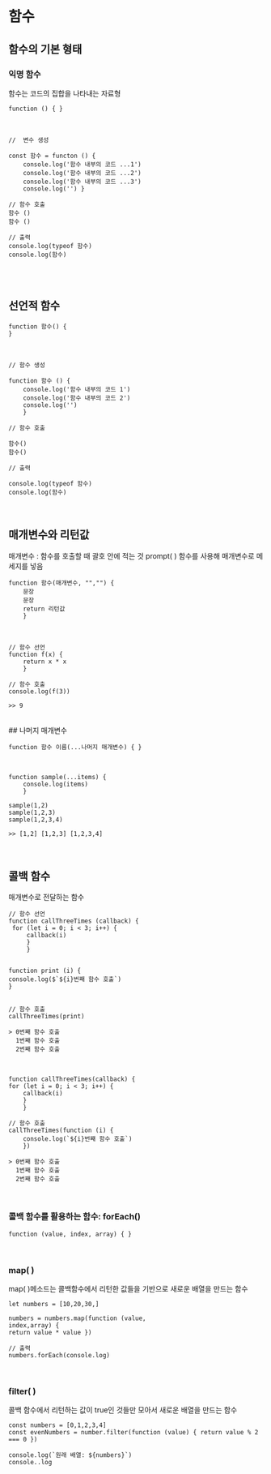 # 함수

## 함수의 기본 형태

### 익명 함수

함수는 코드의 집합을 나타내는 자료형

    function () { }

<br>

    //  변수 생성

    const 함수 = functon () {
        console.log('함수 내부의 코드 ...1')
        console.log('함수 내부의 코드 ...2')
        console.log('함수 내부의 코드 ...3')
        console.log('') }

    // 함수 호출
    함수 ()
    함수 ()

    // 출력
    console.log(typeof 함수)
    console.log(함수)

<br> <br>

## 선언적 함수

    function 함수() {
    }

<br>

    // 함수 생성

    function 함수 () {
        console.log('함수 내부의 코드 1')
        console.log('함수 내부의 코드 2')
        console.log('')
        }

    // 함수 호출

    함수()
    함수()

    // 출력

    console.log(typeof 함수)
    console.log(함수)

<br>

## 매개변수와 리턴값

매개변수 : 함수를 호출할 때 괄호 안에 적는 것
prompt( ) 함수를 사용해 매개변수로 메세지를 넣음

    function 함수(매개변수, "","") {
    	문장
    	문장
    	return 리턴값
    	}

<br>

    // 함수 선언
    function f(x) {
        return x * x
        }

    // 함수 호출
    console.log(f(3))

    >> 9

<br>
## 나머지 매개변수

    function 함수 이름(...나머지 매개변수) { }

<br>

    function sample(...items) {
        console.log(items)
        }

    sample(1,2)
    sample(1,2,3)
    sample(1,2,3,4)

    >> [1,2] [1,2,3] [1,2,3,4]

<br>

## 콜백 함수

매개변수로 전달하는 함수

    // 함수 선언
    function callThreeTimes (callback) {
     for (let i = 0; i < 3; i++) {
    	 callback(i)
    	 }
    	 }


    function print (i) {
    console.log($`${i}번째 함수 호출`)
    }


    // 함수 호출
    callThreeTimes(print)

    > 0번째 함수 호출
      1번째 함수 호출
      2번째 함수 호출

<br>

    function callThreeTimes(callback) {
    for (let i = 0; i < 3; i++) {
        callback(i)
        }
        }

    // 함수 호출
    callThreeTimes(function (i) {
    	console.log(`${i}번째 함수 호출`)
    	})

    > 0번째 함수 호출
      1번째 함수 호출
      2번째 함수 호출

<br>

### 콜백 함수를 활용하는 함수: forEach()

    function (value, index, array) { }

<br>

### map( )

map( )메소드는 콜백함수에서 리턴한 값들을 기반으로 새로운 배열을 만드는 함수

    let numbers = [10,20,30,]

    numbers = numbers.map(function (value,
    index,array) {
    return value * value })

    // 출력
    numbers.forEach(console.log)

<br>

### filter( )

콜백 함수에서 리턴하는 값이 true인 것들만 모아서 새로운 배열을 만드는 함수

    const numbers = [0,1,2,3,4]
    const evenNumbers = number.filter(function (value) { return value % 2 === 0 })

    console.log(`원래 배열: ${numbers}`)
    console..log
